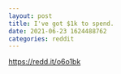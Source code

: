 ```yaml
--- 
layout: post 
title: I've got $1k to spend. 
date: 2021-06-23 1624488762 
categories: reddit 
--- 
```

https://redd.it/o6o1bk